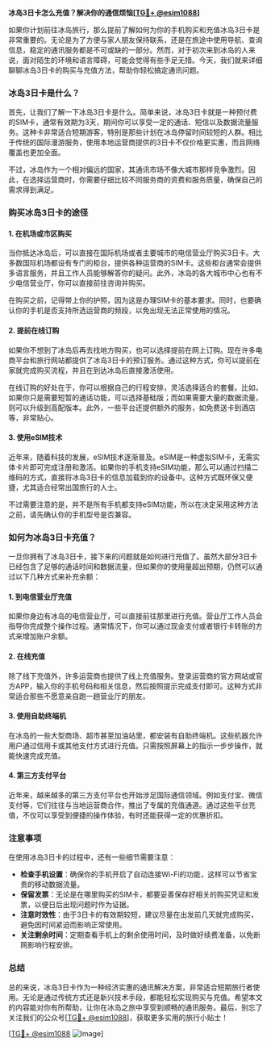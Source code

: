 **冰岛3日卡怎么充值？解决你的通信烦恼[[TG💪+ @esim1088](https://t.me/s/esim1088)]**

如果你计划前往冰岛旅行，那么提前了解如何为你的手机购买和充值冰岛3日卡是非常重要的。无论是为了方便与家人朋友保持联系，还是在旅途中使用导航、查询信息，稳定的通讯服务都是不可或缺的一部分。然而，对于初次来到冰岛的人来说，面对陌生的环境和语言障碍，可能会觉得有些手足无措。今天，我们就来详细聊聊冰岛3日卡的购买与充值方法，帮助你轻松搞定通讯问题。

### 冰岛3日卡是什么？

首先，让我们了解一下冰岛3日卡是什么。简单来说，冰岛3日卡就是一种预付费的SIM卡，通常有效期为3天，期间你可以享受一定的通话、短信以及数据流量服务。这种卡非常适合短期游客，特别是那些计划在冰岛停留时间较短的人群。相比于传统的国际漫游服务，使用本地运营商提供的3日卡不仅价格更实惠，而且网络覆盖也更加全面。

不过，冰岛作为一个相对偏远的国家，其通讯市场不像大城市那样竞争激烈。因此，在选择运营商时，你需要仔细比较不同服务商的资费和服务质量，确保自己的需求得到满足。

### 购买冰岛3日卡的途径

#### 1. 在机场或市区购买

当你抵达冰岛后，可以直接在国际机场或者主要城市的电信营业厅购买3日卡。大多数国际机场都设有专门的柜台，提供各种运营商的SIM卡。这些柜台通常会提供多语言服务，并且工作人员能够解答你的疑问。此外，冰岛的各大城市中心也有不少电信营业厅，你可以直接前往咨询并购买。

在购买之前，记得带上你的护照，因为这是办理SIM卡的基本要求。同时，也要确认你的手机是否支持所选运营商的频段，以免出现无法正常使用的情况。

#### 2. 提前在线订购

如果你不想到了冰岛后再去找地方购买，也可以选择提前在网上订购。现在许多电商平台和旅行网站都提供了冰岛3日卡的预订服务。通过这种方式，你可以提前在家就完成购买流程，并且在到达冰岛后直接激活使用。

在线订购的好处在于，你可以根据自己的行程安排，灵活选择适合的套餐。比如，如果你只是需要短暂的通话功能，可以选择基础版；而如果需要大量的数据流量，则可以升级到高配版本。此外，一些平台还提供额外的服务，如免费送卡到酒店等，非常贴心。

#### 3. 使用eSIM技术

近年来，随着科技的发展，eSIM技术逐渐普及。eSIM是一种虚拟SIM卡，无需实体卡片即可完成注册和激活。如果你的手机支持eSIM功能，那么可以通过扫描二维码的方式，直接将冰岛3日卡的信息加载到你的设备中。这种方式既环保又便捷，尤其适合经常出国旅行的人士。

不过需要注意的是，并不是所有手机都支持eSIM功能，所以在决定采用这种方法之前，请先确认你的手机型号是否兼容。

### 如何为冰岛3日卡充值？

一旦你拥有了冰岛3日卡，接下来的问题就是如何进行充值了。虽然大部分3日卡已经包含了足够的通话时间和数据流量，但如果你的使用量超出预期，仍然可以通过以下几种方式来补充余额：

#### 1. 到电信营业厅充值

如果你身边有冰岛的电信营业厅，可以直接前往那里进行充值。营业厅工作人员会指导你完成整个操作过程。通常情况下，你可以通过现金支付或者银行卡转账的方式来增加账户余额。

#### 2. 在线充值

除了线下充值外，许多运营商也提供了线上充值服务。登录运营商的官方网站或官方APP，输入你的手机号码和相关信息，然后按照提示完成支付即可。这种方式非常适合那些不愿意亲自跑一趟营业厅的朋友。

#### 3. 使用自助终端机

在冰岛的一些大型商场、超市甚至加油站里，都安装有自助终端机。这些机器允许用户通过信用卡或其他支付方式进行充值。只需按照屏幕上的指示一步步操作，就能快速完成充值。

#### 4. 第三方支付平台

近年来，越来越多的第三方支付平台也开始涉足国际通信领域。例如支付宝、微信支付等，它们往往与当地运营商合作，推出了专属的充值通道。通过这些平台充值，不仅可以享受到便捷的操作体验，有时还能获得一定的优惠折扣。

### 注意事项

在使用冰岛3日卡的过程中，还有一些细节需要注意：

- **检查手机设置**：确保你的手机开启了自动连接Wi-Fi的功能，这样可以节省宝贵的移动数据流量。
- **保留发票**：无论是在哪里购买的SIM卡，都要妥善保存好相关的购买凭证和发票，以便日后出现问题时作为证据。
- **注意时效性**：由于3日卡的有效期较短，建议尽量在出发前几天就完成购买，避免因时间紧迫而影响正常使用。
- **关注剩余时间**：定期查看手机上的剩余使用时间，及时做好续费准备，以免断网影响行程安排。

### 总结

总的来说，冰岛3日卡作为一种经济实惠的通讯解决方案，非常适合短期旅行者使用。无论是通过传统方式还是新兴技术手段，都能轻松实现购买与充值。希望本文的内容能对你有所帮助，让你在冰岛之旅中享受到顺畅的通讯服务。最后，别忘了关注我们的公众号[[TG💪+ @esim1088](https://t.me/s/esim1088)]，获取更多实用的旅行小贴士！

[[TG💪+ @esim1088](https://t.me/s/esim1088) ![Image](https://i.postimg.cc/4NQfJmqS/Snipaste-2025-05-13-00-14-12.png)]